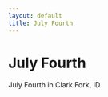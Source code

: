 ```yaml
---
layout: default
title: July Fourth
---
```


<h1>July Fourth</h1>
<p>July Fourth in Clark Fork, ID</p>

